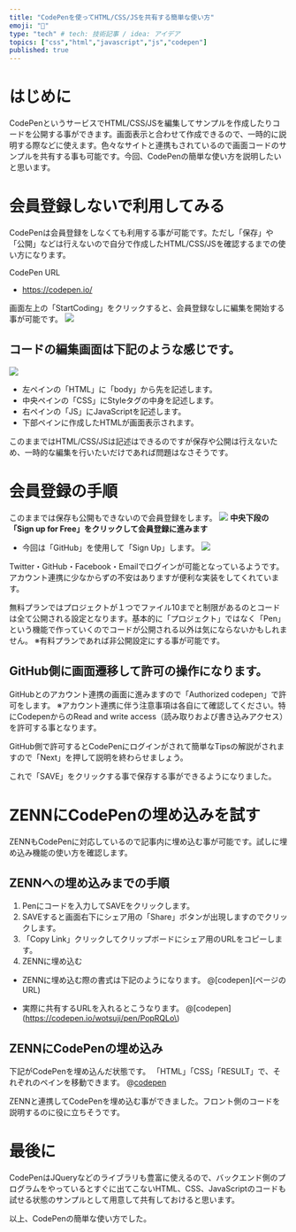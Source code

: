 ```yaml
---
title: "CodePenを使ってHTML/CSS/JSを共有する簡単な使い方"
emoji: "🦉"
type: "tech" # tech: 技術記事 / idea: アイデア
topics: ["css","html","javascript","js","codepen"]
published: true
---
```

# はじめに
CodePenというサービスでHTML/CSS/JSを編集してサンプルを作成したりコードを公開する事ができます。画面表示と合わせて作成できるので、一時的に説明する際などに使えます。色々なサイトと連携もされているので画面コードのサンプルを共有する事も可能です。今回、CodePenの簡単な使い方を説明したいと思います。

# 会員登録しないで利用してみる
CodePenは会員登録をしなくても利用する事が可能です。ただし「保存」や「公開」などは行えないので自分で作成したHTML/CSS/JSを確認するまでの使い方になります。

CodePen URL
- https://codepen.io/

画面左上の「StartCoding」をクリックすると、会員登録なしに編集を開始する事が可能です。
![](https://storage.googleapis.com/zenn-user-upload/497b10561515d50cce997741.png)

## コードの編集画面は下記のような感じです。
![](https://storage.googleapis.com/zenn-user-upload/87698a3545dba8b56a9cc524.png)
- 左ペインの「HTML」に「body」から先を記述します。
- 中央ペインの「CSS」にStyleタグの中身を記述します。
- 右ペインの「JS」にJavaScriptを記述します。
- 下部ペインに作成したHTMLが画面表示されます。

このままではHTML/CSS/JSは記述はできるのですが保存や公開は行えないため、一時的な編集を行いたいだけであれば問題はなさそうです。

# 会員登録の手順
このままでは保存も公開もできないので会員登録をします。
![](https://storage.googleapis.com/zenn-user-upload/497b10561515d50cce997741.png)
**中央下段の「Sign up for Free」をクリックして会員登録に進みます**

- 今回は「GitHub」を使用して「Sign Up」します。
![](https://storage.googleapis.com/zenn-user-upload/78495957afae482513153fcd.png)

Twitter・GitHub・Facebook・Emailでログインが可能となっているようです。
アカウント連携に少なからずの不安はありますが便利な実装をしてくれています。

無料プランではプロジェクトが１つでファイル10までと制限があるのとコードは全て公開される設定となります。基本的に「プロジェクト」ではなく「Pen」という機能で作っていくのでコードが公開される以外は気にならないかもしれません。
※有料プランであれば非公開設定にする事が可能です。

## GitHub側に画面遷移して許可の操作になります。
GitHubとのアカウント連携の画面に進みますので「Authorized codepen」で許可をします。
※アカウント連携に伴う注意事項は各自にて確認してください。特にCodepenからのRead and write access（読み取りおよび書き込みアクセス）を許可する事となります。

GitHub側で許可するとCodePenにログインがされて簡単なTipsの解説がされますので「Next」を押して説明を終わらせましょう。

これで「SAVE」をクリックする事で保存する事ができるようになりました。
# ZENNにCodePenの埋め込みを試す
ZENNもCodePenに対応しているので記事内に埋め込む事が可能です。試しに埋め込み機能の使い方を確認します。

## ZENNへの埋め込みまでの手順
1. Penにコードを入力してSAVEをクリックします。
2. SAVEすると画面右下にシェア用の「Share」ボタンが出現しますのでクリックします。
3. 「Copy Link」クリックしてクリップボードにシェア用のURLをコピーします。
4. ZENNに埋め込む
- ZENNに埋め込む際の書式は下記のようになります。
\@\[codepen\]\(ページのURL\)

- 実際に共有するURLを入れるとこうなります。
\@\[codepen\]\(https://codepen.io/wotsuji/pen/PopRQLo\)

## ZENNにCodePenの埋め込み
下記がCodePenを埋め込んだ状態です。
「HTML」「CSS」「RESULT」で、それぞれのペインを移動できます。
@[codepen](https://codepen.io/wotsuji/pen/PopRQLo)

ZENNと連携してCodePenを埋め込む事ができました。フロント側のコードを説明するのに役に立ちそうです。

# 最後に
CodePenはJQueryなどのライブラリも豊富に使えるので、バックエンド側のプログラムをやっているとすぐに出てこないHTML、CSS、JavaScriptのコードも試せる状態のサンプルとして用意して共有しておけると思います。

以上、CodePenの簡単な使い方でした。

